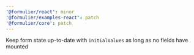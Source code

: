 ```yaml
---
'@formulier/react': minor
'@formulier/examples-react': patch
'@formulier/core': patch
---
```


Keep form state up-to-date with `initialValues` as long as no fields have mounted
